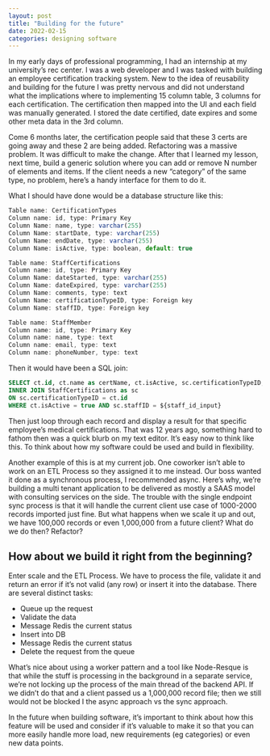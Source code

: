```yaml
---
layout: post
title: "Building for the future"
date: 2022-02-15
categories: designing software
--- 
```


In my early days of professional programming, I had an internship at my university’s rec center. I was a web developer and I was tasked with building an employee certification tracking system. New to the idea of reusability and building for the future I was pretty nervous and did not understand what the implications where to implementing 15 column table, 3 columns for each certification. The certification then mapped into the UI and each field was manually generated. I stored the date certified, date expires and some other meta data in the 3rd column. 

Come 6 months later, the certification people said that these 3 certs are going away and these 2 are being added. Refactoring was a massive problem. It was difficult to make the change. After that I learned my lesson, next time, build a generic solution where you can add or remove N number of elements and items. If the client needs a new “category” of the same type, no problem, here’s a handy interface for them to do it. 

What I should have done would be a database structure like this: 

```javascript
Table name: CertificationTypes
Column name: id, type: Primary Key
Column Name: name, type: varchar(255)
Column Name: startDate, type: varchar(255) 
Column Name: endDate, type: varchar(255) 
Column Name: isActive, type: boolean, default: true 

Table name: StaffCertifications
Column name: id, type: Primary Key
Column Name: dateStarted, type: varchar(255) 
Column Name: dateExpired, type: varchar(255) 
Column Name: comments, type: text
Column Name: certificationTypeID, type: Foreign key 
Column Name: staffID, type: Foreign key

Table name: StaffMember
Column name: id, type: Primary Key
Column name: name, type: text
Column name: email, type: text
Column name: phoneNumber, type: text
```

Then it would have been a SQL join: 

```sql 
SELECT ct.id, ct.name as certName, ct.isActive, sc.certificationTypeID, sc.dateStarted, sc.dateExpired, sc.comments, sc.staffID FROM CertificationTypes as ct 
INNER JOIN StaffCertifications as sc
ON sc.certificationTypeID = ct.id
WHERE ct.isActive = true AND sc.staffID = ${staff_id_input}
```

Then just loop through each record and display a result for that specific employee’s medical certifications. That was 12 years ago, something hard to fathom then was a quick blurb on my text editor. It’s easy now to think like this. To think about how my software could be used and build in flexibility. 

Another example of this is at my current job. One coworker isn’t able to work on an ETL Process so they assigned it to me instead. Our boss wanted it done as a synchronous process, I recommended async. Here’s why, we’re building a multi tenant application to be delivered as mostly a SAAS model with consulting services on the side. The trouble with the single endpoint sync process is that it will handle the current client use case of 1000-2000 records imported just fine. But what happens when we scale it up and out, we have 100,000 records or even 1,000,000 from a future client? What do we do then? Refactor? 

## How about we build it right from the beginning? 

Enter scale and the ETL Process. We have to process the file, validate it and return an error if it’s not valid (any row) or insert it into the database. There are several distinct tasks: 

* Queue up the request 
* Validate the data
* Message Redis the current status
* Insert into DB 
* Message Redis the current status
* Delete the request from the queue

What’s nice about using a worker pattern and a tool like Node-Resque is that while the stuff is processing in the background in a separate service, we’re not locking up the process of the main thread of the backend API. If we didn’t do that and a client passed us a 1,000,000 record file; then we still would not be blocked I the async approach vs the sync approach. 

In the future when building software, it’s important to think about how this feature will be used and consider if it’s valuable to make it so that you can more easily handle more load, new requirements (eg categories) or even new data points. 
